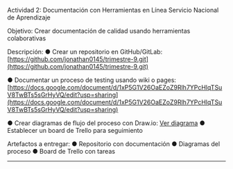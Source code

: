 Actividad 2: Documentación con Herramientas en Línea
Servicio Nacional de Aprendizaje

Objetivo:  Crear documentación de calidad usando herramientas colaborativas

Descripción:
● Crear un repositorio en GitHub/GitLab: [https://github.com/jonathan0145/trimestre-9.git](https://github.com/jonathan0145/trimestre-9.git)

● Documentar un proceso de testing usando wiki o pages: [https://docs.google.com/document/d/1xP5G1V26OaEZoZ9Rlh7YPcHlqTSuV8TwBTs5sGrHyVQ/edit?usp=sharing](https://docs.google.com/document/d/1xP5G1V26OaEZoZ9Rlh7YPcHlqTSuV8TwBTs5sGrHyVQ/edit?usp=sharing)

● Crear diagramas de flujo del proceso con Draw.io: [Ver diagrama](./Diagrama-de-flujo-de-proceso.md)
● Establecer un board de Trello para seguimiento

Artefactos a entregar:
● Repositorio con documentación
● Diagramas del proceso
● Board de Trello con tareas

---
